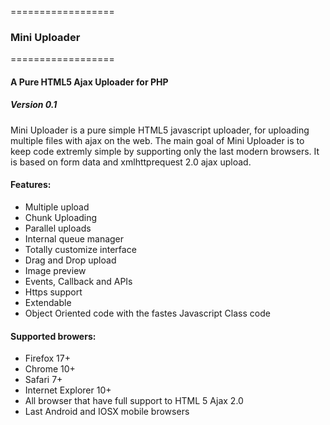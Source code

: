 ==================
### Mini Uploader
==================

#### A Pure HTML5 Ajax Uploader for PHP
##### Version 0.1

Mini Uploader is a pure simple HTML5 javascript uploader, for uploading multiple files with ajax on the web. 
The main goal of Mini Uploader is to keep code extremly simple by supporting only the last modern browsers.
It is based on form data and xmlhttprequest 2.0 ajax upload.

#### Features:
-   Multiple upload
-   Chunk Uploading
-   Parallel uploads
-   Internal queue manager
-   Totally customize interface
-   Drag and Drop upload
-   Image preview 
-   Events, Callback and APIs
-   Https support
-   Extendable
-   Object Oriented code with the fastes Javascript Class code

#### Supported browers:
-   Firefox 17+
-   Chrome 10+
-   Safari 7+
-   Internet Explorer 10+
-   All browser that have full support to HTML 5 Ajax 2.0
-   Last Android and IOSX mobile browsers